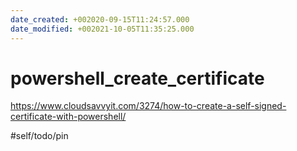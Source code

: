 ```yaml
---
date_created: +002020-09-15T11:24:57.000
date_modified: +002021-10-05T11:35:25.000
---
```


# powershell_create_certificate

https://www.cloudsavvyit.com/3274/how-to-create-a-self-signed-certificate-with-powershell/

#self/todo/pin
